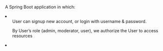 A Spring Boot application in which:

<li>
<ol>User can signup new account, or login with username & password.</ol>
<ol>By User’s role (admin, moderator, user), we authorize the User to access resources</ol>
<li>
